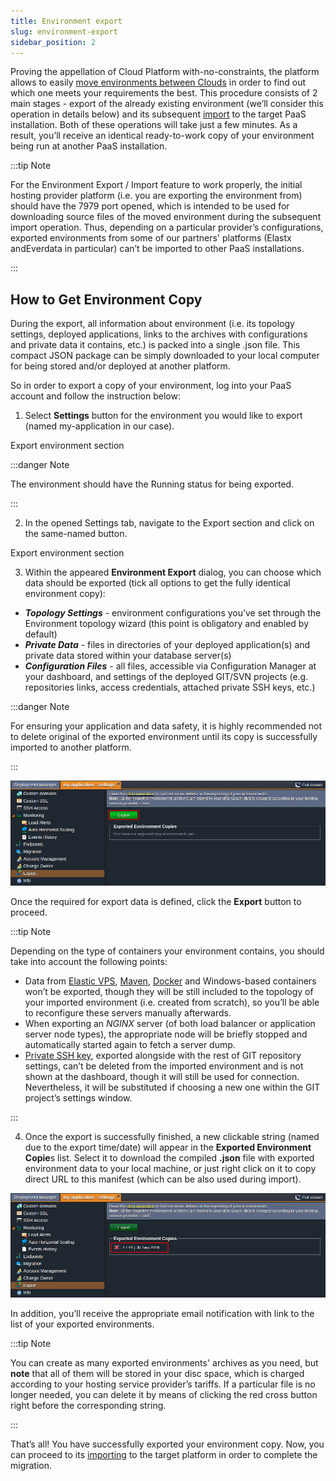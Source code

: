 ```yaml
---
title: Environment export
slug: environment-export
sidebar_position: 2
---
```


Proving the appellation of Cloud Platform with-no-constraints, the platform allows to easily [move environments between Clouds](/docs/environment-management/environment-export-and-import/app-migration-between-clouds) in order to find out which one meets your requirements the best. This procedure consists of 2 main stages - export of the already existing environment (we’ll consider this operation in details below) and its subsequent [import](/docs/environment-management/environment-export-and-import/environment-import) to the target PaaS installation. Both of these operations will take just a few minutes. As a result, you’ll receive an identical ready-to-work copy of your environment being run at another PaaS installation.

:::tip Note

For the Environment Export / Import feature to work properly, the initial hosting provider platform (i.e. you are exporting the environment from) should have the 7979 port opened, which is intended to be used for downloading source files of the moved environment during the subsequent import operation. Thus, depending on a particular provider’s configurations, exported environments from some of our partners' platforms (Elastx andEverdata in particular) can’t be imported to other PaaS installations.

:::

## How to Get Environment Copy

During the export, all information about environment (i.e. its topology settings, deployed applications, links to the archives with configurations and private data it contains, etc.) is packed into a single .json file. This compact JSON package can be simply downloaded to your local computer for being stored and/or deployed at another platform.

So in order to export a copy of your environment, log into your PaaS account and follow the instruction below:

1. Select **Settings** button for the environment you would like to export (named my-application in our case).

Export environment section

:::danger Note

The environment should have the Running status for being exported.

:::

2. In the opened Settings tab, navigate to the Export section and click on the same-named button.

Export environment section

3. Within the appeared **Environment Export** dialog, you can choose which data should be exported (tick all options to get the fully identical environment copy):

- **_Topology Settings_** - environment configurations you’ve set through the Environment topology wizard (this point is obligatory and enabled by default)
- **_Private Data_** - files in directories of your deployed application(s) and private data stored within your database server(s)
- **_Configuration Files_** - all files, accessible via Configuration Manager at your dashboard, and settings of the deployed GIT/SVN projects (e.g. repositories links, access credentials, attached private SSH keys, etc.)

:::danger Note

For ensuring your application and data safety, it is highly recommended not to delete original of the exported environment until its copy is successfully imported to another platform.

:::

![Locale Dropdown](./img/EnvironmentExport/2.png)

Once the required for export data is defined, click the **Export** button to proceed.

:::tip Note

Depending on the type of containers your environment contains, you should take into account the following points:

- Data from [Elastic VPS](/docs/elastic-vps/elastic-vps-overview/general-information), [Maven](/docs/java/build-node/java-vcs-deployment-with-maven), [Docker](/docs/container/container-types) and Windows-based containers won’t be exported, though they will be still included to the topology of your imported environment (i.e. created from scratch), so you’ll be able to reconfigure these servers manually afterwards.
- When exporting an _NGINX_ server (of both load balancer or application server node types), the appropriate node will be briefly stopped and automatically started again to fetch a server dump.
- [Private SSH key](/docs/deployment/ssh-access-to-git-repository), exported alongside with the rest of GIT repository settings, can’t be deleted from the imported environment and is not shown at the dashboard, though it will still be used for connection. Nevertheless, it will be substituted if choosing a new one within the GIT project’s settings window.

:::

4. Once the export is successfully finished, a new clickable string (named due to the export time/date) will appear in the **Exported Environment Copie**s list. Select it to download the compiled **.json** file with exported environment data to your local machine, or just right click on it to copy direct URL to this manifest (which can be also used during import).

![Locale Dropdown](./img/EnvironmentExport/4.png)

In addition, you’ll receive the appropriate email notification with link to the list of your exported environments.

:::tip Note

You can create as many exported environments' archives as you need, but **note** that all of them will be stored in your disc space, which is charged according to your hosting service provider’s tariffs. If a particular file is no longer needed, you can delete it by means of clicking the red cross button right before the corresponding string.

:::

That’s all! You have successfully exported your environment copy. Now, you can proceed to its [importing](/docs/environment-management/environment-export-and-import/environment-import) to the target platform in order to complete the migration.
